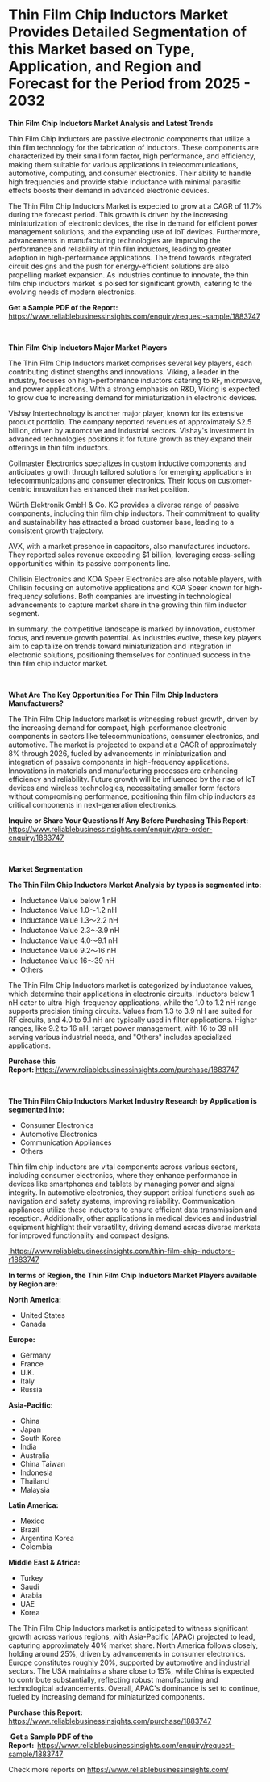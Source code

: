 <p><h1>Thin Film Chip Inductors Market Provides Detailed Segmentation of this Market based on Type, Application, and Region and Forecast for the Period from 2025 - 2032</h1></p><p><strong>Thin Film Chip Inductors Market Analysis and Latest Trends</strong></p>
<p><p>Thin Film Chip Inductors are passive electronic components that utilize a thin film technology for the fabrication of inductors. These components are characterized by their small form factor, high performance, and efficiency, making them suitable for various applications in telecommunications, automotive, computing, and consumer electronics. Their ability to handle high frequencies and provide stable inductance with minimal parasitic effects boosts their demand in advanced electronic devices.</p><p>The Thin Film Chip Inductors Market is expected to grow at a CAGR of 11.7% during the forecast period. This growth is driven by the increasing miniaturization of electronic devices, the rise in demand for efficient power management solutions, and the expanding use of IoT devices. Furthermore, advancements in manufacturing technologies are improving the performance and reliability of thin film inductors, leading to greater adoption in high-performance applications. The trend towards integrated circuit designs and the push for energy-efficient solutions are also propelling market expansion. As industries continue to innovate, the thin film chip inductors market is poised for significant growth, catering to the evolving needs of modern electronics.</p></p>
<p><strong>Get a Sample PDF of the Report:&nbsp;</strong> <a href="https://www.reliablebusinessinsights.com/enquiry/request-sample/1883747?utm_campaign=3107&utm_medium=2&utm_source=Github&utm_content=ia&utm_term=07042025&utm_id=thin-film-chip-inductors">https://www.reliablebusinessinsights.com/enquiry/request-sample/1883747</a></p>
<p>&nbsp;</p>
<p><strong>Thin Film Chip Inductors Major Market Players</strong></p>
<p><p>The Thin Film Chip Inductors market comprises several key players, each contributing distinct strengths and innovations. Viking, a leader in the industry, focuses on high-performance inductors catering to RF, microwave, and power applications. With a strong emphasis on R&D, Viking is expected to grow due to increasing demand for miniaturization in electronic devices.</p><p>Vishay Intertechnology is another major player, known for its extensive product portfolio. The company reported revenues of approximately $2.5 billion, driven by automotive and industrial sectors. Vishay's investment in advanced technologies positions it for future growth as they expand their offerings in thin film inductors.</p><p>Coilmaster Electronics specializes in custom inductive components and anticipates growth through tailored solutions for emerging applications in telecommunications and consumer electronics. Their focus on customer-centric innovation has enhanced their market position.</p><p>Würth Elektronik GmbH & Co. KG provides a diverse range of passive components, including thin film chip inductors. Their commitment to quality and sustainability has attracted a broad customer base, leading to a consistent growth trajectory.</p><p>AVX, with a market presence in capacitors, also manufactures inductors. They reported sales revenue exceeding $1 billion, leveraging cross-selling opportunities within its passive components line.</p><p>Chilisin Electronics and KOA Speer Electronics are also notable players, with Chilisin focusing on automotive applications and KOA Speer known for high-frequency solutions. Both companies are investing in technological advancements to capture market share in the growing thin film inductor segment.</p><p>In summary, the competitive landscape is marked by innovation, customer focus, and revenue growth potential. As industries evolve, these key players aim to capitalize on trends toward miniaturization and integration in electronic solutions, positioning themselves for continued success in the thin film chip inductor market.</p></p>
<p>&nbsp;</p>
<p><strong>What Are The Key Opportunities For Thin Film Chip Inductors Manufacturers?</strong></p>
<p><p>The Thin Film Chip Inductors market is witnessing robust growth, driven by the increasing demand for compact, high-performance electronic components in sectors like telecommunications, consumer electronics, and automotive. The market is projected to expand at a CAGR of approximately 8% through 2026, fueled by advancements in miniaturization and integration of passive components in high-frequency applications. Innovations in materials and manufacturing processes are enhancing efficiency and reliability. Future growth will be influenced by the rise of IoT devices and wireless technologies, necessitating smaller form factors without compromising performance, positioning thin film chip inductors as critical components in next-generation electronics.</p></p>
<p><strong>Inquire or Share Your Questions If Any Before Purchasing This Report:</strong> <a href="https://www.reliablebusinessinsights.com/enquiry/pre-order-enquiry/1883747?utm_campaign=3107&utm_medium=2&utm_source=Github&utm_content=ia&utm_term=07042025&utm_id=thin-film-chip-inductors">https://www.reliablebusinessinsights.com/enquiry/pre-order-enquiry/1883747</a></p>
<p>&nbsp;</p>
<p><strong>Market Segmentation</strong></p>
<p><strong>The Thin Film Chip Inductors Market Analysis by types is segmented into:</strong></p>
<p><ul><li>Inductance Value below 1 nH</li><li>Inductance Value 1.0～1.2 nH</li><li>Inductance Value 1.3～2.2 nH</li><li>Inductance Value 2.3～3.9 nH</li><li>Inductance Value 4.0～9.1 nH</li><li>Inductance Value 9.2～16 nH</li><li>Inductance Value 16～39 nH</li><li>Others</li></ul></p>
<p><p>The Thin Film Chip Inductors market is categorized by inductance values, which determine their applications in electronic circuits. Inductors below 1 nH cater to ultra-high-frequency applications, while the 1.0 to 1.2 nH range supports precision timing circuits. Values from 1.3 to 3.9 nH are suited for RF circuits, and 4.0 to 9.1 nH are typically used in filter applications. Higher ranges, like 9.2 to 16 nH, target power management, with 16 to 39 nH serving various industrial needs, and "Others" includes specialized applications. </p></p>
<p><strong>Purchase this Report:&nbsp;</strong><a href="https://www.reliablebusinessinsights.com/purchase/1883747?utm_campaign=3107&utm_medium=2&utm_source=Github&utm_content=ia&utm_term=07042025&utm_id=thin-film-chip-inductors">https://www.reliablebusinessinsights.com/purchase/1883747</a></p>
<p>&nbsp;</p>
<p><strong>The Thin Film Chip Inductors Market Industry Research by Application is segmented into:</strong></p>
<p><ul><li>Consumer Electronics</li><li>Automotive Electronics</li><li>Communication Appliances</li><li>Others</li></ul></p>
<p><p>Thin film chip inductors are vital components across various sectors, including consumer electronics, where they enhance performance in devices like smartphones and tablets by managing power and signal integrity. In automotive electronics, they support critical functions such as navigation and safety systems, improving reliability. Communication appliances utilize these inductors to ensure efficient data transmission and reception. Additionally, other applications in medical devices and industrial equipment highlight their versatility, driving demand across diverse markets for improved functionality and compact designs.</p></p>
<p><a href="https://www.reliablebusinessinsights.com/thin-film-chip-inductors-r1883747?utm_campaign=3107&utm_medium=2&utm_source=Github&utm_content=ia&utm_term=07042025&utm_id=thin-film-chip-inductors">&nbsp;https://www.reliablebusinessinsights.com/thin-film-chip-inductors-r1883747</a></p>
<p><strong>In terms of Region, the Thin Film Chip Inductors Market Players available by Region are:</strong></p>
<p>
    <p> <strong> North America: </strong>
        <ul>
            <li>United States</li>
            <li>Canada</li>
        </ul>
        </p> 
    <p> <strong> Europe: </strong>
        <ul>
            <li>Germany</li>
            <li>France</li>
            <li>U.K.</li>
            <li>Italy</li>
            <li>Russia</li>
        </ul>
        </p> 
    <p> <strong> Asia-Pacific: </strong>
        <ul>
            <li>China</li>
            <li>Japan</li>
            <li>South Korea</li>
            <li>India</li>
            <li>Australia</li>
            <li>China Taiwan</li>
            <li>Indonesia</li>
            <li>Thailand</li>
            <li>Malaysia</li>
        </ul>
        </p> 
    <p> <strong> Latin America: </strong>
        <ul>
            <li>Mexico</li>
            <li>Brazil</li>
            <li>Argentina Korea</li>
            <li>Colombia</li>
        </ul>
        </p> 
    <p> <strong> Middle East & Africa: </strong>
        <ul>
            <li>Turkey</li>
            <li>Saudi</li>
            <li>Arabia</li>
            <li>UAE</li>
            <li>Korea</li>
        </ul>
    </p>
    </p>
<p><p>The Thin Film Chip Inductors market is anticipated to witness significant growth across various regions, with Asia-Pacific (APAC) projected to lead, capturing approximately 40% market share. North America follows closely, holding around 25%, driven by advancements in consumer electronics. Europe constitutes roughly 20%, supported by automotive and industrial sectors. The USA maintains a share close to 15%, while China is expected to contribute substantially, reflecting robust manufacturing and technological advancements. Overall, APAC's dominance is set to continue, fueled by increasing demand for miniaturized components.</p></p>
<p><strong>Purchase this Report: </strong><a href="https://www.reliablebusinessinsights.com/purchase/1883747?utm_campaign=3107&utm_medium=2&utm_source=Github&utm_content=ia&utm_term=07042025&utm_id=thin-film-chip-inductors">https://www.reliablebusinessinsights.com/purchase/1883747</a></p>
<p>&nbsp;<strong>Get a Sample PDF of the Report:&nbsp;&nbsp;</strong><a href="https://www.reliablebusinessinsights.com/enquiry/request-sample/1883747?utm_campaign=3107&utm_medium=2&utm_source=Github&utm_content=ia&utm_term=07042025&utm_id=thin-film-chip-inductors">https://www.reliablebusinessinsights.com/enquiry/request-sample/1883747</a></p>
<p><strong></strong></p>
<p>Check more reports on <a href="https://www.reliablebusinessinsights.com/?utm_campaign=3107&utm_medium=2&utm_source=Github&utm_content=ia&utm_term=07042025&utm_id=thin-film-chip-inductors">https://www.reliablebusinessinsights.com/</a></p>